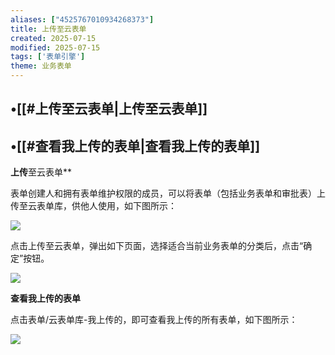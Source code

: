 ```yaml
---
aliases: ["4525767010934268373"]
title: 上传至云表单
created: 2025-07-15
modified: 2025-07-15
tags: ['表单引擎']
theme: 业务表单
---
```


## •[[#上传至云表单|上传至云表单]]

## •[[#查看我上传的表单|查看我上传的表单]]

**上传**至云表单**

表单创建人和拥有表单维护权限的成员，可以将表单（包括业务表单和审批表）上传至云表单库，供他人使用，如下图所示：

![](33a2e9b6dd03de9d6781458c04d203c7.jpg)

点击上传至云表单，弹出如下页面，选择适合当前业务表单的分类后，点击“确定”按钮。

![](c3b119a223b2255d4ff17637ebbfb1b4.jpg)

**查看我上传的表单**

点击表单/云表单库-我上传的，即可查看我上传的所有表单，如下图所示：

![](9efb08a07732634bbba167b5277c029d.jpg)